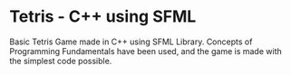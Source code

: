 # Tetris - C++ using SFML
Basic Tetris Game made in C++ using SFML Library. Concepts of Programming Fundamentals have been used, and the game is made with the simplest code possible.

